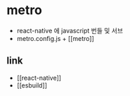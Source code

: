 # metro

- react-native 에 javascript 번들 및 서브
- metro.config.js + [[metro]]

## link
- [[react-native]]
- [[esbuild]]

